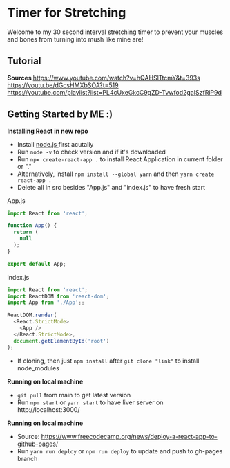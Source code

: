 # Timer for Stretching
Welcome to my 30 second interval stretching timer to prevent your muscles and bones from turning into mush like mine are!

## Tutorial
<b> Sources </b>
https://www.youtube.com/watch?v=hQAHSlTtcmY&t=393s  
https://youtu.be/dGcsHMXbSOA?t=519  
https://youtube.com/playlist?list=PL4cUxeGkcC9gZD-Tvwfod2gaISzfRiP9d  

## Getting Started by ME :)
<b> Installing React in new repo </b>  
- Install <a href="https://nodejs.org/en/"> node.js </a> first acutally
- Run `node -v` to check version and if it's downloaded
- Run `npx create-react-app .` to install React Application in current folder or "."
- Alternatively, install `npm install --global yarn` and then `yarn create react-app .`
- Delete all in src besides "App.js" and "index.js" to have fresh start

App.js

```javascript
import React from 'react'; 

function App() {
  return (
    null
  );
}

export default App;
```
index.js
```javascript
import React from 'react';
import ReactDOM from 'react-dom';
import App from './App';;

ReactDOM.render(
  <React.StrictMode>
    <App />
  </React.StrictMode>,
  document.getElementById('root')
);
```

- If cloning, then just `npm install` after `git clone "link"` to install node_modules

<b> Running on local machine </b>  
- `git pull` from main to get latest version
- Run `npm start` or `yarn start` to have liver server on http://localhost:3000/

<b> Running on local machine </b>  
- Source: https://www.freecodecamp.org/news/deploy-a-react-app-to-github-pages/
- Run `yarn run deploy` or `npm run deploy` to update and push to gh-pages branch
